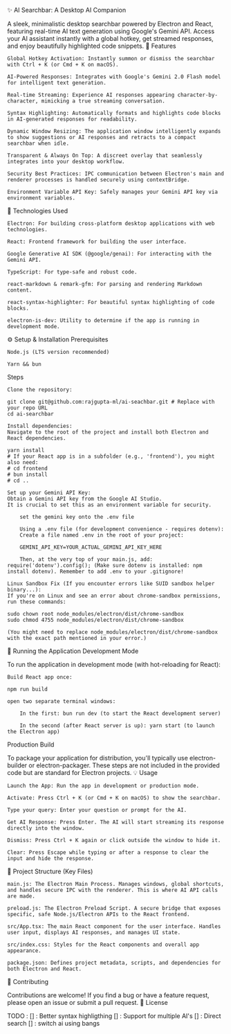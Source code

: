 ✨ AI Searchbar: A Desktop AI Companion

A sleek, minimalistic desktop searchbar powered by Electron and React, featuring real-time AI text generation using Google's Gemini API. Access your AI assistant instantly with a global hotkey, get streamed responses, and enjoy beautifully highlighted code snippets.
🌟 Features

    Global Hotkey Activation: Instantly summon or dismiss the searchbar with Ctrl + K (or Cmd + K on macOS).

    AI-Powered Responses: Integrates with Google's Gemini 2.0 Flash model for intelligent text generation.

    Real-time Streaming: Experience AI responses appearing character-by-character, mimicking a true streaming conversation.

    Syntax Highlighting: Automatically formats and highlights code blocks in AI-generated responses for readability.

    Dynamic Window Resizing: The application window intelligently expands to show suggestions or AI responses and retracts to a compact searchbar when idle.

    Transparent & Always On Top: A discreet overlay that seamlessly integrates into your desktop workflow.

    Security Best Practices: IPC communication between Electron's main and renderer processes is handled securely using contextBridge.

    Environment Variable API Key: Safely manages your Gemini API key via environment variables.

🚀 Technologies Used

    Electron: For building cross-platform desktop applications with web technologies.

    React: Frontend framework for building the user interface.

    Google Generative AI SDK (@google/genai): For interacting with the Gemini API.

    TypeScript: For type-safe and robust code.

    react-markdown & remark-gfm: For parsing and rendering Markdown content.

    react-syntax-highlighter: For beautiful syntax highlighting of code blocks.

    electron-is-dev: Utility to determine if the app is running in development mode.

⚙️ Setup & Installation
Prerequisites

    Node.js (LTS version recommended)

    Yarn && bun

Steps

    Clone the repository:

    git clone git@github.com:rajgupta-ml/ai-seachbar.git # Replace with your repo URL
    cd ai-searchbar

    Install dependencies:
    Navigate to the root of the project and install both Electron and React dependencies.

    yarn install
    # If your React app is in a subfolder (e.g., 'frontend'), you might also need:
    # cd frontend
    # bun install
    # cd ..

    Set up your Gemini API Key:
    Obtain a Gemini API key from the Google AI Studio.
    It is crucial to set this as an environment variable for security.

        set the gemini key onto the .env file

        Using a .env file (for development convenience - requires dotenv):
        Create a file named .env in the root of your project:

        GEMINI_API_KEY=YOUR_ACTUAL_GEMINI_API_KEY_HERE

        Then, at the very top of your main.js, add: require('dotenv').config(); (Make sure dotenv is installed: npm install dotenv). Remember to add .env to your .gitignore!

    Linux Sandbox Fix (If you encounter errors like SUID sandbox helper binary...):
    If you're on Linux and see an error about chrome-sandbox permissions, run these commands:

    sudo chown root node_modules/electron/dist/chrome-sandbox
    sudo chmod 4755 node_modules/electron/dist/chrome-sandbox

    (You might need to replace node_modules/electron/dist/chrome-sandbox with the exact path mentioned in your error.)

🚀 Running the Application
Development Mode

To run the application in development mode (with hot-reloading for React):

    Build React app once:

    npm run build

    open two separate terminal windows:

        In the first: bun run dev (to start the React development server)

        In the second (after React server is up): yarn start (to launch the Electron app)

Production Build

To package your application for distribution, you'll typically use electron-builder or electron-packager. These steps are not included in the provided code but are standard for Electron projects.
💡 Usage

    Launch the App: Run the app in development or production mode.

    Activate: Press Ctrl + K (or Cmd + K on macOS) to show the searchbar.

    Type your query: Enter your question or prompt for the AI.

    Get AI Response: Press Enter. The AI will start streaming its response directly into the window.

    Dismiss: Press Ctrl + K again or click outside the window to hide it.

    Clear: Press Escape while typing or after a response to clear the input and hide the response.

📂 Project Structure (Key Files)

    main.js: The Electron Main Process. Manages windows, global shortcuts, and handles secure IPC with the renderer. This is where AI API calls are made.

    preload.js: The Electron Preload Script. A secure bridge that exposes specific, safe Node.js/Electron APIs to the React frontend.

    src/App.tsx: The main React component for the user interface. Handles user input, displays AI responses, and manages UI state.

    src/index.css: Styles for the React components and overall app appearance.

    package.json: Defines project metadata, scripts, and dependencies for both Electron and React.

👋 Contributing

Contributions are welcome! If you find a bug or have a feature request, please open an issue or submit a pull request.
📄 License

TODO : 
    [] : Better syntax highligthing
    [] : Support for multiple AI's
    [] : Direct search
    [] : switch ai using bangs